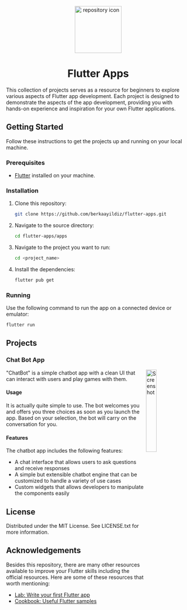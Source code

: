 <div align="center">

<img src="https://user-images.githubusercontent.com/37070272/219638474-f7ac2a87-8b4e-4e9c-a916-818b539f2d9f.png" alt="repository icon" width="128">

<h1>Flutter Apps</h1>
</div>

This collection of projects serves as a resource for beginners to explore various aspects of Flutter app development. Each project is designed to demonstrate the aspects of the app development, providing you with hands-on experience and inspiration for your own Flutter applications.

## Getting Started

Follow these instructions to get the projects up and running on your local machine.

### Prerequisites

- [Flutter](https://flutter.dev/docs/get-started/install) installed on your machine.

### Installation

1. Clone this repository:

    ```bash
    git clone https://github.com/berkaayildiz/flutter-apps.git
    ```

2. Navigate to the source directory:

    ```bash
    cd flutter-apps/apps
    ```

3. Navigate to the project you want to run:

    ```bash
    cd <project_name>
    ```

4. Install the dependencies:

    ```bash
    flutter pub get
    ```

### Running

Use the following command to run the app on a connected device or emulator:
  
```bash
flutter run
```


## Projects

### Chat Bot App 

<img
  src="https://user-images.githubusercontent.com/37070272/220718904-94817555-af52-40b1-8fa3-42286060c4fd.png"
  width=24%
  alt="Screenshot"
  align="right"
/>

"ChatBot" is a simple chatbot app with a clean UI that can interact with users and play games with them.

#### Usage
It is actually quite simple to use. The bot welcomes you and offers you three choices as soon as you launch the app. Based on your selection, the bot will carry on the conversation for you.

#### Features

The chatbot app includes the following features:

- A chat interface that allows users to ask questions and receive responses
- A simple but extensible chatbot engine that can be customized to handle a variety of use cases
- Custom widgets that allows developers to manipulate the components easily


## License

Distributed under the MIT License. See LICENSE.txt for more information.

## Acknowledgements

Besides this repository, there are many other resources available to improve your Flutter skills including the official resources. Here are some of these resources that worth mentioning:

- [Lab: Write your first Flutter app](https://flutter.dev/docs/get-started/codelab)
- [Cookbook: Useful Flutter samples](https://flutter.dev/docs/cookbook)
